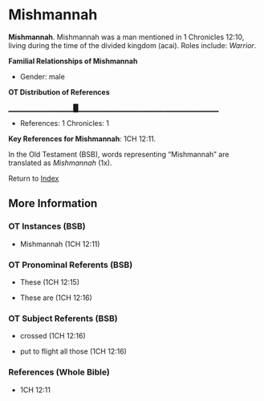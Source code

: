 # Mishmannah
**Mishmannah**. 
Mishmannah was a man mentioned in 1 Chronicles 12:10, living during the time of the divided kingdom (acai). 
Roles include: 
_Warrior_. 




**Familial Relationships of Mishmannah**


* Gender: male


**OT Distribution of References**

▁▁▁▁▁▁▁▁▁▁▁▁█▁▁▁▁▁▁▁▁▁▁▁▁▁▁▁▁▁▁▁▁▁▁▁▁▁▁
* References: 1 Chronicles: 1



**Key References for Mishmannah**: 
1CH 12:11. 


In the Old Testament (BSB), words representing “Mishmannah” are translated as 
*Mishmannah* (1x). 




Return to [Index](00-Index.md)

## More Information

### OT Instances (BSB)

* Mishmannah (1CH 12:11)



### OT Pronominal Referents (BSB)

* These (1CH 12:15)

* These are (1CH 12:16)



### OT Subject Referents (BSB)

* crossed (1CH 12:16)

* put to flight all those (1CH 12:16)



### References (Whole Bible)

* 1CH 12:11



